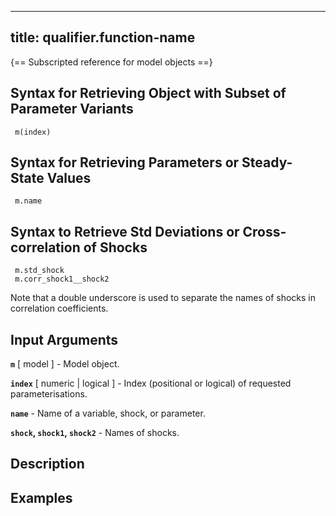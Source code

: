 
---
title: qualifier.function-name
---

{== Subscripted reference for model objects ==}


## Syntax for Retrieving Object with Subset of Parameter Variants

     m(index)


## Syntax for Retrieving Parameters or Steady-State Values

     m.name


## Syntax to Retrieve Std Deviations or Cross-correlation of Shocks

     m.std_shock
     m.corr_shock1__shock2


 Note that a double underscore is used to separate the names of shocks in
 correlation coefficients.


## Input Arguments

 __`m`__ [ model ] -
 Model object.

 __`index`__ [ numeric | logical ] -
 Index (positional or logical) of requested parameterisations.

 __`name`__ -
 Name of a variable, shock, or parameter.

 __`shock`, `shock1`, `shock2`__ -
 Names of shocks.


## Description



## Examples

```matlab
```

